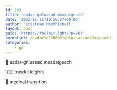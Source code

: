 ```yaml
---
id: 203
title: 'eadar-ghluasad meadaigeach'
date: '2022-12-15T10:59:27+00:00'
author: 'Crìstean MacMhìcheil'
layout: post
guid: 'https://faclair.lgbt/?p=203'
permalink: /eadar%e2%80%91ghluasad-meadaigeach/
categories:
    - gd
---
```


&#x1f3f4;&#xe0067;&#xe0062;&#xe0073;&#xe0063;&#xe0074;&#xe007f; eadar-ghluasad meadaigeach

&#x1f1ee;&#x1f1ea; trasdul leighis

&#x1f3f4;&#xe0067;&#xe0062;&#xe0065;&#xe006e;&#xe0067;&#xe007f; medical transition
